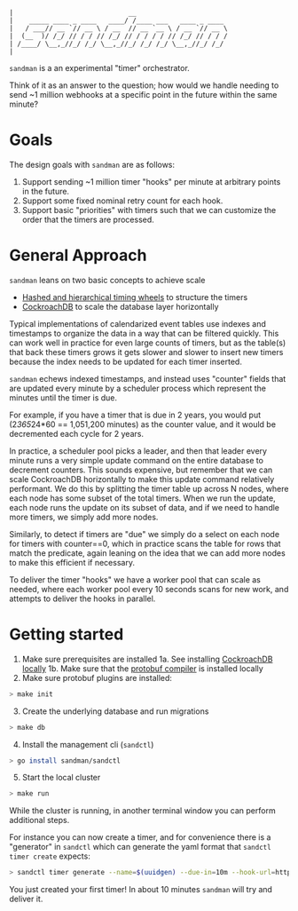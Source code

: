 ```
|                             __
|    _____ ____ _ ____   ____/ /____ ___   ____ _ ____ 
|   / ___// __ `// __ \ / __  // __ `__ \ / __ `// __ \
|  (__  )/ /_/ // / / // /_/ // / / / / // /_/ // / / /
| /____/ \__,_//_/ /_/ \__,_//_/ /_/ /_/ \__,_//_/ /_/ 
|
```

`sandman` is a an experimental "timer" orchestrator.

Think of it as an answer to the question; how would we handle needing to send ~1 million webhooks at a specific point in the future within the same minute?

# Goals

The design goals with `sandman` are as follows:

1. Support sending ~1 million timer "hooks" per minute at arbitrary points in the future.
2. Support some fixed nominal retry count for each hook.
3. Support basic "priorities" with timers such that we can customize the order that the timers are processed.

# General Approach

`sandman` leans on two basic concepts to achieve scale
- [Hashed and hierarchical timing wheels](https://dl.acm.org/doi/10.1145/41457.37504) to structure the timers
- [CockroachDB](https://www.cockroachlabs.com/) to scale the database layer horizontally

Typical implementations of calendarized event tables use indexes and timestamps to organize the data in a way that can be filtered quickly. This can work well in practice for even large counts of timers, but as the table(s) that back these timers grows it gets slower and slower to insert new timers because the index needs to be updated for each timer inserted. 

`sandman` echews indexed timestamps, and instead uses "counter" fields that are updated every minute by a scheduler process which represent the minutes until the timer is due. 

For example, if you have a timer that is due in 2 years, you would put (2*365*24*60 == 1,051,200 minutes) as the counter value, and it would be decremented each cycle for 2 years. 

In practice, a scheduler pool picks a leader, and then that leader every minute runs a very simple update command on the entire database to decrement counters. This sounds expensive, but remember that we can scale CockroachDB horizontally to make this update command relatively performant. We do this by splitting the timer table up across N nodes, where each node has some subset of the total timers. When we run the update, each node runs the update on its subset of data, and if we need to handle more timers, we simply add more nodes. 

Similarly, to detect if timers are "due" we simply do a select on each node for timers with counter==0, which in practice scans the table for rows that match the predicate, again leaning on the idea that we can add more nodes to make this efficient if necessary.

To deliver the timer "hooks" we have a worker pool that can scale as needed, where each worker pool every 10 seconds scans for new work, and attempts to deliver the hooks in parallel.

# Getting started

1. Make sure prerequisites are installed
  1a. See installing [CockroachDB locally]()
  1b. Make sure that the [protobuf compiler]() is installed locally
2. Make sure protobuf plugins are installed:
```bash
> make init
```
3. Create the underlying database and run migrations
```bash
> make db
```
4. Install the management cli (`sandctl`)
```bash
> go install sandman/sandctl
```
5. Start the local cluster
```bash
> make run
```

While the cluster is running, in another terminal window you can perform additional steps.

For instance you can now create a timer, and for convenience there is a "generator" in `sandctl` which can generate the yaml format that `sandctl timer create` expects:

```bash
> sandctl timer generate --name=$(uuidgen) --due-in=10m --hook-url=http://localhost:8081/foo/bar --priority 1000 --hook-method=GET --label=env=prod --label=cluster=northwest | sandctl timer create -f -
```

You just created your first timer! In about 10 minutes `sandman` will try and deliver it.
